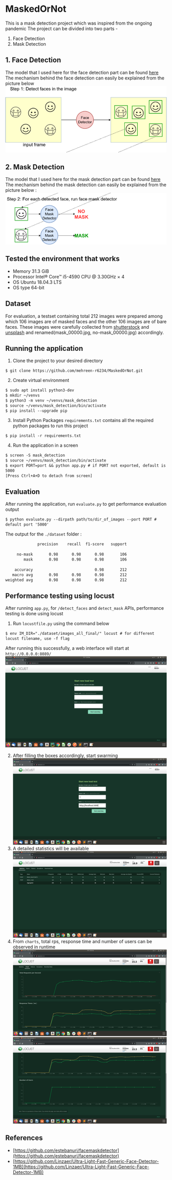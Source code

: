 # MaskedOrNot
This is a mask detection project which was inspired from the ongoing pandemic
The project can be divided into two parts -

 1. Face Detection
 2. Mask Detection
 
## 1. Face Detection
The model that I used here for the face detection part can be found [here](https://github.com/Linzaer/Ultra-Light-Fast-Generic-Face-Detector-1MB/blob/master/models/onnx/version-RFB-640.onnx)
The mechanism behind the face detection can easily be explained from the picture below
![](https://github.com/mehreen-r6234/MaskedOrNot/blob/master/images/face-detection.png)
 
## 2. Mask Detection
The model that I used here for the mask detection part can be found [here](https://github.com/estebanuri/facemaskdetector/blob/master/android/app/src/main/assets/mask_detector.tflite)
The mechanism behind the mask detection can easily be explained from the picture below :
![](https://github.com/mehreen-r6234/MaskedOrNot/blob/master/images/mask-detection.png)

## Tested the environment that works 
 - Memory		31.3 GiB 
 - Processor	Intel® Core™ i5-4590 CPU @ 3.30GHz × 4
 - OS		Ubuntu 18.04.3 LTS 
 - OS type		64-bit 

## Dataset
For evaluation, a testset containing total 212 images were prepared among which 106 images are of masked faces and the other 106 images are of bare faces. These images were carefully collected from [shutterstock](https://www.shutterstock.com/home) and [unsplash](https://unsplash.com/) and renamed(mask_00000.jpg, no-mask_00000.jpg) accordingly.
## Running the application
1. Clone the project to your desired directory
```
$ git clone https://github.com/mehreen-r6234/MaskedOrNot.git
```
2. Create virtual environment 
```
$ sudo apt install python3-dev
$ mkdir ~/venvs
$ python3 -m venv ~/venvs/mask_detection
$ source ~/venvs/mask_detection/bin/activate
$ pip install --upgrade pip
```
3. Install Python Packages
`requirements.txt` contains all the required python packages to run this project 
```
$ pip install -r requirements.txt
```
4. Run the application in a screen

```
$ screen -S mask_detection
$ source ~/venvs/mask_detection/bin/activate
$ export PORT=port && python app.py # if PORT not exported, default is 5000
[Press Ctrl+A+D to detach from screen]
```

## Evaluation

After running the application, run `evaluate.py` to get performance evaluation output
```
$ python evaluate.py --dirpath path/to/dir_of_images --port PORT # default port '5000'
```
The output for the `./dataset` folder :
```
              precision    recall  f1-score   support

     no-mask       0.98      0.98      0.98       106
        mask       0.98      0.98      0.98       106

    accuracy                           0.98       212
   macro avg       0.98      0.98      0.98       212
weighted avg       0.98      0.98      0.98       212
```

## Performance testing using locust
After running `app.py`, for `/detect_faces` and `detect_mask` APIs, performance testing is done using locust

1. Run `locustfile.py` using the command below
```
$ env IM_DIR="./dataset/images_all_final/" locust # for different locust filename, use -f flag 
```
After running this successfully, a web interface will start at `http://0.0.0.0:8089/`
![](https://github.com/mehreen-r6234/MaskedOrNot/blob/master/images/ss_1.png)

2. After filling the boxes accordingly, start swarming
![](https://github.com/mehreen-r6234/MaskedOrNot/blob/master/images/ss_2.png)
3. A detailed statistics will be available
![](https://github.com/mehreen-r6234/MaskedOrNot/blob/master/images/ss_4.png)
4. From `charts`, total rps, response time and number of users can be observed in runtime
![](https://github.com/mehreen-r6234/MaskedOrNot/blob/master/images/ss_6.png)
![](https://github.com/mehreen-r6234/MaskedOrNot/blob/master/images/ss_7.png)

## References
- [https://github.com/estebanuri/facemaskdetector](https://github.com/estebanuri/facemaskdetector)
- [https://github.com/Linzaer/Ultra-Light-Fast-Generic-Face-Detector-1MB](https://github.com/Linzaer/Ultra-Light-Fast-Generic-Face-Detector-1MB)

